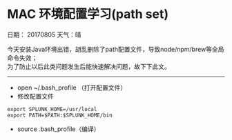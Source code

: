 # MAC 环境配置学习(path set)
日期： 20170805  天气：晴  

今天安装Java环境出错，胡乱删除了path配置文件，导致node/npm/brew等全局命令失效；  
为了防止以后此类问题发生后能快速解决问题，故下下此文。

--- 
- open ~/.bash_profile （打开配置文件） 
- 修改配置文件
```
export SPLUNK_HOME=/usr/local
export PATH=$PATH:$SPLUNK_HOME/bin
```
- source .bash_profile（编译）
